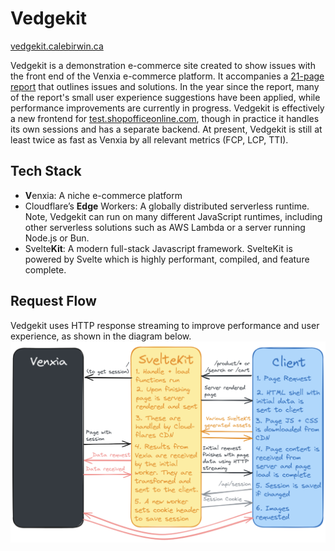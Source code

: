 # Vedgekit

[vedgekit.calebirwin.ca](https://vedgekit.calebirwin.ca/)

Vedgekit is a demonstration e-commerce site created to show issues with the front end of the Venxia e-commerce platform. It accompanies a [21-page report](./Venxia%20Report%20for%20Guild%20Stationers.pdf) that outlines issues and solutions. In the year since the report, many of the report's small user experience suggestions have been applied, while performance improvements are currently in progress. Vedgekit is effectively a new frontend for [test.shopofficeonline.com](https://test.shopofficeonline.com/), though in practice it handles its own sessions and has a separate backend. At present, Vedgekit is still at least twice as fast as Venxia by all relevant metrics (FCP, LCP, TTI).  

## Tech Stack

- **V**enxia: A niche e-commerce platform
- Cloudflare’s **Edge** Workers: A globally distributed serverless runtime. Note, Vedgekit can run on many different JavaScript runtimes, including other serverless solutions such as AWS Lambda or a server running Node.js or Bun.
- Svelte**Kit**: A modern full-stack Javascript framework. SvelteKit is powered by Svelte which is highly performant, compiled, and feature complete.

## Request Flow

Vedgekit uses HTTP response streaming to improve performance and user experience, as shown in the diagram below.
![alt text](./Vedgekit%20System%20Diagram.png)